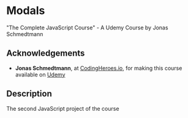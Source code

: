 # Modals
 
 "The Complete JavaScript Course" - A Udemy Course by Jonas Schmedtmann
 
 ## Acknowledgements
 
- **Jonas Schmedtmann**, at [CodingHeroes.io](https://codingheroes.io/resources/), for making this course available on [Udemy](https://www.udemy.com/course/the-complete-javascript-course/)

## Description

The second JavaScript project of the course